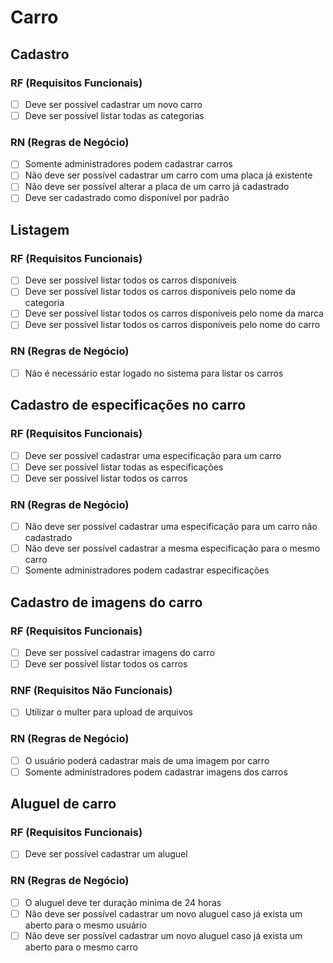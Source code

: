 # Carro

## Cadastro

### **RF** (Requisitos Funcionais)

- [ ] Deve ser possível cadastrar um novo carro
- [ ] Deve ser possível listar todas as categorias

### **RN** (Regras de Negócio)

- [ ] Somente administradores podem cadastrar carros
- [ ] Não deve ser possível cadastrar um carro com uma placa já existente
- [ ] Não deve ser possível alterar a placa de um carro já cadastrado
- [ ] Deve ser cadastrado como disponível por padrão

## Listagem

### **RF** (Requisitos Funcionais)

- [ ] Deve ser possível listar todos os carros disponíveis
- [ ] Deve ser possível listar todos os carros disponíveis pelo nome da categoria
- [ ] Deve ser possível listar todos os carros disponíveis pelo nome da marca
- [ ] Deve ser possível listar todos os carros disponíveis pelo nome do carro

### **RN** (Regras de Negócio)

- [ ] Não é necessário estar logado no sistema para listar os carros

## Cadastro de especificações no carro

### **RF** (Requisitos Funcionais)

- [ ] Deve ser possível cadastrar uma especificação para um carro
- [ ] Deve ser possível listar todas as especificações
- [ ] Deve ser possível listar todos os carros

### **RN** (Regras de Negócio)

- [ ] Não deve ser possível cadastrar uma especificação para um carro não cadastrado
- [ ] Não deve ser possível cadastrar a mesma especificação para o mesmo carro
- [ ] Somente administradores podem cadastrar especificações

## Cadastro de imagens do carro

### **RF** (Requisitos Funcionais)

- [ ] Deve ser possível cadastrar imagens do carro
- [ ] Deve ser possível listar todos os carros

### **RNF** (Requisitos Não Funcionais)

- [ ] Utilizar o multer para upload de arquivos

### **RN** (Regras de Negócio)

- [ ] O usuário poderá cadastrar mais de uma imagem por carro
- [ ] Somente administradores podem cadastrar imagens dos carros

## Aluguel de carro

### **RF** (Requisitos Funcionais)

- [ ] Deve ser possível cadastrar um aluguel

### **RN** (Regras de Negócio)

- [ ] O aluguel deve ter duração minima de 24 horas
- [ ] Não deve ser possível cadastrar um novo aluguel caso já exista um aberto para o mesmo usuário
- [ ] Não deve ser possível cadastrar um novo aluguel caso já exista um aberto para o mesmo carro
